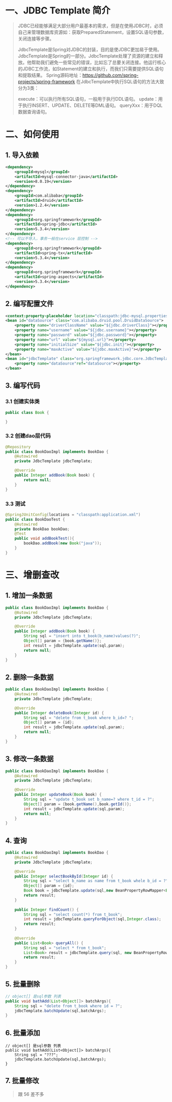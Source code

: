 # 一、JDBC Template 简介

> JDBC已经能够满足大部分用户最基本的需求，但是在使用JDBC时，必须自己来管理数据库资源如：获取PreparedStatement，设置SQL语句参数，关闭连接等步骤。
>
>  JdbcTemplate是Spring对JDBC的封装，目的是使JDBC更加易于使用。JdbcTemplate是Spring的一部分。JdbcTemplate处理了资源的建立和释放。他帮助我们避免一些常见的错误，比如忘了总要关闭连接。他运行核心的JDBC工作流，如Statement的建立和执行，而我们只需要提供SQL语句和提取结果。
> Spring源码地址：https://github.com/spring-projects/spring-framework
> 在JdbcTemplate中执行SQL语句的方法大致分为3类：
>
> execute：可以执行所有SQL语句，一般用于执行DDL语句。
> update：用于执行INSERT、UPDATE、DELETE等DML语句。
> queryXxx：用于DQL数据查询语句。
>

# 二、如何使用

## 1. 导入依赖

```xml
<dependency>
    <groupId>mysql</groupId>
    <artifactId>mysql-connector-java</artifactId>
    <version>8.0.19</version>
</dependency>
<dependency>
    <groupId>com.alibaba</groupId>
    <artifactId>druid</artifactId>
    <version>1.2.4</version>
</dependency>
<dependency>
    <groupId>org.springframework</groupId>
    <artifactId>spring-jdbc</artifactId>
    <version>5.3.4</version>
</dependency>
<!-- 可以不导入，事务一般在service 层控制 -->
<dependency>
    <groupId>org.springframework</groupId>
    <artifactId>spring-tx</artifactId>
    <version>5.3.4</version>
</dependency>
<dependency>
    <groupId>org.springframework</groupId>
    <artifactId>spring-aspects</artifactId>
    <version>5.3.4</version>
</dependency>
```

## 2. 编写配置文件

```xml
<context:property-placeholder location="classpath:jdbc-mysql.properties"></context:property-placeholder>
<bean id="dataSource" class="com.alibaba.druid.pool.DruidDataSource">
    <property name="driverClassName" value="${jdbc.driverClass}"></property>
    <property name="username" value="${jdbc.username}"></property>
    <property name="password" value="${jdbc.password}"></property>
    <property name="url" value="${mysql.url}"></property>
    <property name="initialSize" value="${jdbc.init}"></property>
    <property name="maxActive" value="${jdbc.maxActive}"></property>
</bean>
<bean id="jdbcTemplate" class="org.springframework.jdbc.core.JdbcTemplate">
    <property name="dataSource"ref="dataSource"></property>
</bean>
```

## 3. 编写代码

### 3.1 创建实体类

```java
public class Book {

}
```

### 3.2  创建dao层代码

```java
@Repository
public class BookDaoImpl implements BookDao {
    @Autowired
    private JdbcTemplate jdbcTemplate;

    @Override
    public Integer addBook(Book book) {
        return null;
    }
}
```

### 3.3 测试

```java
@SpringJUnitConfig(locations = "classpath:application.xml")
public class BookDaoTest {
    @Autowired
    private BookDao bookDao;
    @Test
    public void addBookTest(){
        bookDao.addBook(new Book("java"));
    }
}

```

# 三、增删查改

## 1. 增加一条数据

```java
public class BookDaoImpl implements BookDao {
    @Autowired
    private JdbcTemplate jdbcTemplate;

    @Override
    public Integer addBook(Book book) {
        String sql = "insert into t_book(b_name)values(?)";
        Object[] param = {book.getName()};
        int result = jdbcTemplate.update(sql,param);
        return null;
    }
}
```



## 2. 删除一条数据

```java
public class BookDaoImpl implements BookDao {
    @Autowired
    private JdbcTemplate jdbcTemplate;

    @Override
    public Integer deleteBook(Integer id) {
        String sql = "delete from t_book where b_id=? ";
        Object[] param = {id};
        int result = jdbcTemplate.update(sql,param);
        return null;
    }
}
```

## 3. 修改一条数据

```java
public class BookDaoImpl implements BookDao {
    @Autowired
    private JdbcTemplate jdbcTemplate;

    @Override
    public Integer updateBook(Book book) {
        String sql = "update t_book set b_name=? where t_id = ?";
        Object[] param = {book.getName(),book.getId()};
        int result = jdbcTemplate.update(sql,param);
        return null;
    }
}
```

## 4. 查询

```java
public class BookDaoImpl implements BookDao {
    @Autowired
    private JdbcTemplate jdbcTemplate;

    @Override
    public Integer selectBookById(Integer id) {
        String sql = "select b_name as name from t_book whele b_id = ?";
        Object[] param = {id};
        Book book = jdbcTemplate.update(sql,new BeanPropertyRowMapper<Book>(Book.class),param);
        return result;
    }
       
    public Integer findCount() {
        String sql = "select count(*) from t_book";
        int result = jdbcTemplate.queryForObject(sql,Integer.class);
        return result;
    }
    
    @Override
    public List<Book> queryAll() {
        String sql = "select * from t_book";
        List<Book> result = jdbcTemplate.query(sql, new BeanPropertyRowMapper<Book>(Book.class));
        return result;
    }
}
```

## 5. 批量删除

```java
// object[] 是sql参数 列表
public void bathAdd(List<Object[]> batchArgs){
    String sql = "delete from t_book where id = ?";
    jdbcTemplate.batchUpdate(sql,batchArgs);
}
```

## 6.  批量添加

```
// object[] 是sql参数 列表
public void bathAdd(List<Object[]> batchArgs){
    String sql = "???";
    jdbcTemplate.batchUpdate(sql,batchArgs);
}
```

## 7. 批量修改

> 跟 56 差不多